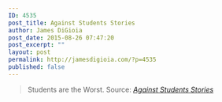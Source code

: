 ```yaml
---
ID: 4535
post_title: Against Students Stories
author: James DiGioia
post_date: 2015-08-26 07:47:20
post_excerpt: ""
layout: post
permalink: http://jamesdigioia.com/?p=4535
published: false
---
```

> Students are the Worst.
Source: *[Against Students Stories][1]*

 [1]: http://thenewinquiry.com/blogs/zunguzungu/against-students-stories/